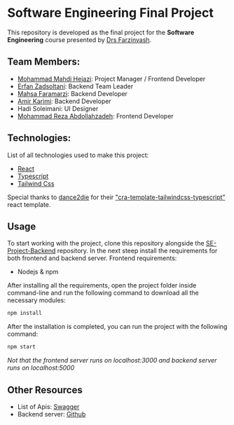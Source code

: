 # Software Engineering Final Project

This repository is developed as the final project for the **Software Engineering** course presented by [Drs Farzinvash](https://scholar.google.com/citations?user=n2dPplkAAAAJ&hl=en).

<!-- In this project an online shop is implemented -->

<!-- TODO Complete -->

## Team Members:

-   [Mohammad Mahdi Hejazi](https://github.com/mmhlego): Project Manager / Frontend Developer
-   [Erfan Zadsoltani](https://github.com/erfanzadsoltani): Backend Team Leader
-   [Mahsa Faramarzi](https://github.com/mahsafmz): Backend Developer
-   [Amir Karimi](https://github.com/Amirkarimi02): Backend Developer
-   Hadi Soleimani: UI Designer
-   [Mohammad Reza Abdollahzadeh](https://github.com/rezabdollahzadeh): Frontend Developer

## Technologies:

List of all technologies used to make this project:

-   [React](https://reactjs.org/)
-   [Typescript](https://www.typescriptlang.org/)
-   [Tailwind Css](https://tailwindcss.com/)

Special thanks to [dance2die](https://github.com/dance2die) for their ["cra-template-tailwindcss-typescript"](https://github.com/dance2die/cra-template-tailwindcss-typescript) react template.

## Usage

To start working with the project, clone this repository alongside the [SE-Project-Backend](https://github.com/mmhlego/SE-Project-Backend) repository.
In the next steep install the requirements for both frontend and backend server.
Frontend requirements:

<!-- -   Backend:
	-   Runs on localhost:5000
	-   .Net 6.0
	-   Nuget Packages
	-   [Microsoft Sql Management Studio](https://learn.microsoft.com/en-us/sql/ssms/download-sql-server-management-studio-ssms) -->

-   Nodejs & npm

After installing all the requirements, open the project folder inside command-line and run the following command to download all the necessary modules:

```bash
npm install
```

After the installation is completed, you can run the project with the following command:

```bash
npm start
```

_Not that the frontend server runs on localhost:3000 and backend server runs on localhost:5000_

## Other Resources

-   List of Apis: [Swagger](https://app.swaggerhub.com/apis/mmhlego/SoftwareEngineeringProject/)
-   Backend server: [Github](https://github.com/mmhlego/SE-Project-Backend)

<!-- MIT © [Sung M. Kim](https://sung.codes) -->
